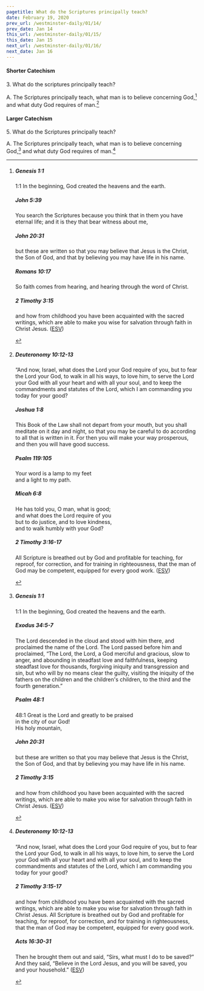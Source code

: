 ```yaml
---
pagetitle: What do the Scriptures principally teach?
date: February 19, 2020
prev_url: /westminster-daily/01/14/
prev_date: Jan 14
this_url: /westminster-daily/01/15/
this_date: Jan 15
next_url: /westminster-daily/01/16/
next_date: Jan 16
---
```


#### Shorter Catechism

3\. What do the scriptures principally teach?

A. The Scriptures principally teach, what man is to believe concerning God,[^fnref:wsc1] and what duty God requires of man.[^fnref:wsc2]


[^fnref:wsc1]: <div class="esv"><h5>Genesis 1:1</h5> <div class="esv-text"> <p class="chapter-first" id="p01001001.06-1"><span class="chapter-num" id="v01001001-1">1:1&nbsp;</span>In the beginning, God created the heavens and the earth.</p> </div><h5>John 5:39</h5> <div class="esv-text"><p id="p43005039.01-2"><span class="woc">You search the Scriptures because you think that in them you have eternal life; and it is they that bear witness about me,</span></p> </div><h5>John 20:31</h5> <div class="esv-text"><p id="p43020031.01-3">but these are written so that you may believe that Jesus is the Christ, the Son of God, and that by believing you may have life in his name.</p> </div><h5>Romans 10:17</h5> <div class="esv-text"><p id="p45010017.01-4">So faith comes from hearing, and hearing through the word of Christ.</p> </div><h5>2 Timothy 3:15</h5> <div class="esv-text"><p id="p55003015.01-5">and how from childhood you have been acquainted with the sacred writings, which are able to make you wise for salvation through faith in Christ Jesus.  (<a href="http://www.esv.org" class="copyright">ESV</a>)</p> </div> </div>

[^fnref:wsc2]: <div class="esv"><h5>Deuteronomy 10:12-13</h5> <div class="esv-text"> <p id="p05010012.04-1">&#8220;And now, Israel, what does the <span class="small-caps">Lord</span> your God require of you, but to fear the <span class="small-caps">Lord</span> your God, to walk in all his ways, to love him, to serve the <span class="small-caps">Lord</span> your God with all your heart and with all your soul, and to keep the commandments and statutes of the <span class="small-caps">Lord</span>, which I am commanding you today for your good?</p> </div><h5>Joshua 1:8</h5> <div class="esv-text"><p id="p06001008.01-2">This Book of the Law shall not depart from your mouth, but you shall meditate on it day and night, so that you may be careful to do according to all that is written in it. For then you will make your way prosperous, and then you will have good success.</p> </div><h5>Psalm 119:105</h5> <div class="esv-text"> <div class="block-indent"> <p class="line-group" id="p19119105.02-3">Your word is a lamp to my feet<br /> <span class="indent"></span>and a light to my path.</p> </div> </div><h5>Micah 6:8</h5> <div class="esv-text"><div class="block-indent"> <p class="line-group" id="p33006008.01-4">He has told you, O man, what is good;<br /> <span class="indent"></span>and what does the <span class="small-caps">Lord</span> require of you<br /> but to do justice, and to love kindness,<br /> <span class="indent"></span>and to walk humbly with your God?</p> </div> </div><h5>2 Timothy 3:16-17</h5> <div class="esv-text"><p id="p55003016.01-5">All Scripture is breathed out by God and profitable for teaching, for reproof, for correction, and for training in righteousness, that the man of God may be competent, equipped for every good work.  (<a href="http://www.esv.org" class="copyright">ESV</a>)</p> </div> </div>


#### Larger Catechism

5\. What do the Scriptures principally teach?

A. The Scriptures principally teach, what man is to believe concerning God,[^fnref:wlc1] and what duty God requires of man.[^fnref:wlc2]


[^fnref:wlc1]: <div class="esv"><h5>Genesis 1:1</h5> <div class="esv-text"> <p class="chapter-first" id="p01001001.06-1"><span class="chapter-num" id="v01001001-1">1:1&nbsp;</span>In the beginning, God created the heavens and the earth.</p> </div><h5>Exodus 34:5-7</h5> <div class="esv-text"><p id="p02034005.01-2">The <span class="small-caps">Lord</span> descended in the cloud and stood with him there, and proclaimed the name of the <span class="small-caps">Lord</span>. The <span class="small-caps">Lord</span> passed before him and proclaimed, &#8220;The <span class="small-caps">Lord</span>, the <span class="small-caps">Lord</span>, a God merciful and gracious, slow to anger, and abounding in steadfast love and faithfulness, keeping steadfast love for thousands, forgiving iniquity and transgression and sin, but who will by no means clear the guilty, visiting the iniquity of the fathers on the children and the children's children, to the third and the fourth generation.&#8221;</p> </div><h5>Psalm 48:1</h5> <div class="esv-text">  <div class="block-indent"> <p class="line-group" id="p19048001.16-3"><span class="chapter-num" id="v19048001-3">48:1&nbsp;</span>Great is the <span class="small-caps">Lord</span> and greatly to be praised<br /> <span class="indent"></span>in the city of our God!<br /> His holy mountain,</p> </div> </div><h5>John 20:31</h5> <div class="esv-text"><p id="p43020031.01-4">but these are written so that you may believe that Jesus is the Christ, the Son of God, and that by believing you may have life in his name.</p> </div><h5>2 Timothy 3:15</h5> <div class="esv-text"><p id="p55003015.01-5">and how from childhood you have been acquainted with the sacred writings, which are able to make you wise for salvation through faith in Christ Jesus.  (<a href="http://www.esv.org" class="copyright">ESV</a>)</p> </div> </div>

[^fnref:wlc2]: <div class="esv"><h5>Deuteronomy 10:12-13</h5> <div class="esv-text"> <p id="p05010012.04-1">&#8220;And now, Israel, what does the <span class="small-caps">Lord</span> your God require of you, but to fear the <span class="small-caps">Lord</span> your God, to walk in all his ways, to love him, to serve the <span class="small-caps">Lord</span> your God with all your heart and with all your soul, and to keep the commandments and statutes of the <span class="small-caps">Lord</span>, which I am commanding you today for your good?</p> </div><h5>2 Timothy 3:15-17</h5> <div class="esv-text"><p id="p55003015.01-2">and how from childhood you have been acquainted with the sacred writings, which are able to make you wise for salvation through faith in Christ Jesus. All Scripture is breathed out by God and profitable for teaching, for reproof, for correction, and for training in righteousness, that the man of God may be competent, equipped for every good work.</p> </div><h5>Acts 16:30-31</h5> <div class="esv-text"><p id="p44016030.01-3">Then he brought them out and said, &#8220;Sirs, what must I do to be saved?&#8221; And they said, &#8220;Believe in the Lord Jesus, and you will be saved, you and your household.&#8221;  (<a href="http://www.esv.org" class="copyright">ESV</a>)</p> </div> </div>

